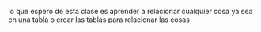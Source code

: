 
lo que espero de esta clase es aprender a relacionar cualquier cosa ya sea en una tabla o crear las tablas para relacionar las cosas
